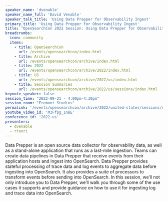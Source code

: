 ```yaml
---
speaker_name: 'dvenable'
speaker_name_full: 'David Venable'
speaker_talk_title: 'Using Data Prepper for Observability Ingest'
primary_title: 'Using Data Prepper for Observability Ingest'
title: 'OpenSearchCon 2022 Session: Using Data Prepper for Observability Ingest'
breadcrumbs:
  icon: community
  items:
    - title: OpenSearchCon
      url: /events/opensearchcon/index.html
    - title: Archive
      url: /events/opensearchcon/archive/index.html
    - title: 2022
      url: /events/opensearchcon/archive/2022/index.html
    - title: US
      url: /events/opensearchcon/archive/2022/us/index.html
    - title: Session Summaries
      url: /events/opensearchcon/archive/2022/us/sessions/index.html
keynote_speaker: false
session_time: "2022-09-21 - 4:00pm-4:30pm"
session_room: "Fremont Studios"
permalink: '/events/opensearchcon/archive/2022/united-states/sessions/using-data-prepper-for-observability-ingest.html'
youtube_video_id: 'M3Ffpg_1nBE'
conference_id: '2022-us'
presenters:
  - dvenable
  - rtaori
---
```

Data Prepper is an open source data collector for observability data, as well as a stand-alone application that runs as a last-mile ingestion. Teams can create data pipelines in Data Prepper that receive events from their application hosts and ingest into OpenSearch. Data Prepper provides stateful processing of trace data and log events to aggregate data before ingesting into OpenSearch. It also provides a suite of processors to transform events before sending into OpenSearch. In this session, we’ll not only introduce you to Data Prepper, we’ll walk you through some of the use cases it supports and provide guidance on how to use it for ingesting log and trace data into OpenSearch.
